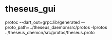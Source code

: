 # theseus_gui

protoc --dart_out=grpc:lib/generated --proto_path=../theseus_daemon/src/protos -Iprotos ../theseus_daemon/src/protos/theseus.proto